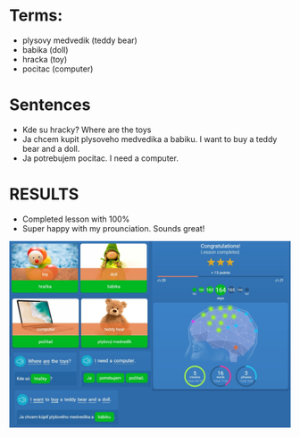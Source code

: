 # Terms:
* plysovy medvedik (teddy bear)
* babika (doll)
* hracka (toy)
* pocitac (computer)

# Sentences 
* Kde su hracky?  Where are the toys
* Ja chcem kupit plysoveho medvedika a babiku. I want to buy a teddy bear and a doll.
* Ja potrebujem pocitac. I need a computer.

# RESULTS 
* Completed lesson with 100% 
* Super happy with my prounciation.  Sounds great! 

![Lesson](https://github.com/EO4wellness/T-I-L/blob/main/polyglot/eslovaco/images/2020-12-24-terms.jpg)
